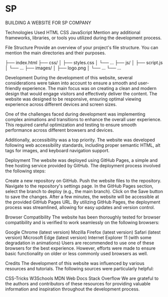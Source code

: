 # SP

BUILDING A WEBSITE FOR SP COMPANY

Technologies Used
HTML
CSS
JavaScript
Mention any additional frameworks, libraries, or tools you utilized during the development process.

File Structure
Provide an overview of your project's file structure. You can mention the main directories and their purposes.


├── index.html
├── css/
│   ├── styles.css
│   └── ...
├── js/
│   ├── script.js
│   └── ...
├── images/
│   ├── logo.png
│   └── ...
└── ...


Development
During the development of this website, several considerations were taken into account to ensure a smooth and user-friendly experience. The main focus was on creating a clean and modern design that would engage visitors and effectively deliver the content. The website was designed to be responsive, ensuring optimal viewing experience across different devices and screen sizes.

One of the challenges faced during development was implementing complex animations and transitions to enhance the overall user experience. This required careful optimization and testing to ensure smooth performance across different browsers and devices.

Additionally, accessibility was a top priority. The website was developed following web accessibility standards, including proper semantic HTML, alt tags for images, and keyboard navigation support.

Deployment
The website was deployed using GitHub Pages, a simple and free hosting service provided by GitHub. The deployment process involved the following steps:

Create a new repository on GitHub.
Push the website files to the repository.
Navigate to the repository's settings page.
In the GitHub Pages section, select the branch to deploy (e.g., the main branch).
Click on the Save button to save the changes.
After a few minutes, the website will be accessible at the provided GitHub Pages URL.
By utilizing GitHub Pages, the deployment process was streamlined, allowing for easy updates and version control.

Browser Compatibility
The website has been thoroughly tested for browser compatibility and is verified to work seamlessly on the following browsers:

Google Chrome (latest version)
Mozilla Firefox (latest version)
Safari (latest version)
Microsoft Edge (latest version)
Internet Explorer 11 (with some degradation in animations)
Users are recommended to use one of these browsers for the best experience. However, efforts were made to ensure basic functionality on older or less commonly used browsers as well.

Credits
The development of this website was influenced by various resources and tutorials. The following sources were particularly helpful:

CSS-Tricks
W3Schools
MDN Web Docs
Stack Overflow
We are grateful to the authors and contributors of these resources for providing valuable information and inspiration throughout the development process.

